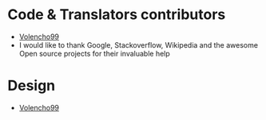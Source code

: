 # Code & Translators contributors

 * [Volencho99](https://twitter.com/volencho)
 * I would like to thank Google, Stackoverflow, Wikipedia and the awesome Open source projects for their invaluable help

# Design

 * [Volencho99](https://www.instagram.com/volencho99/)

